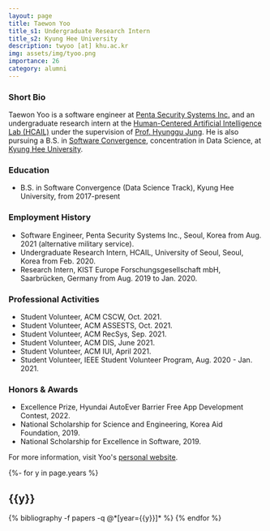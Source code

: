 ```yaml
---
layout: page
title: Taewon Yoo
title_s1: Undergraduate Research Intern
title_s2: Kyung Hee University
description: twyoo [at] khu.ac.kr
img: assets/img/tyoo.png
importance: 26
category: alumni
---
```


### Short Bio
<p>Taewon Yoo is a software engineer at <a href="https://www.pentasecurity.co.kr">Penta Security Systems Inc.</a> and an undergraduate research intern at the <a href="http://hcail.github.io">Human-Centered Artificial Intelligence Lab (HCAIL)</a> under the supervision of <a href="http://hyunggujung.com">Prof. Hyunggu Jung</a>. He is also pursuing a B.S. in <a href="http://swcon.khu.ac.kr/">Software Convergence</a>, concentration in Data Science, at <a href="https://www.khu.ac.kr">Kyung Hee University</a>. </p>

### Education
<ul>
<li>B.S. in Software Convergence (Data Science Track), Kyung Hee University, from 2017-present
</li>
</ul>

### Employment History
<ul>
<li>Software Engineer, Penta Security Systems Inc., Seoul, Korea from Aug. 2021 (alternative military service).
</li>
<li>Undergraduate Research Intern, HCAIL, University of Seoul, Seoul, Korea from Feb. 2020.
</li>
<li>Research Intern, KIST Europe Forschungsgesellschaft mbH, Saarbrücken, Germany from Aug. 2019 to Jan. 2020.
</li>
</ul>

### Professional Activities
<ul>
<li>Student Volunteer, ACM CSCW, Oct. 2021.
</li>
<li>Student Volunteer, ACM ASSESTS, Oct. 2021.
</li>
<li>Student Volunteer, ACM RecSys, Sep. 2021.
</li>
<li>Student Volunteer, ACM DIS, June 2021.
</li>
<li>Student Volunteer, ACM IUI, April 2021.
</li>
<li>Student Volunteer, IEEE Student Volunteer Program, Aug. 2020 - Jan. 2021.
</li>
</ul>

### Honors & Awards
<ul>
<li>Excellence Prize, Hyundai AutoEver Barrier Free App Development Contest, 2022.
</li>
<li>National Scholarship for Science and Engineering, Korea Aid Foundation, 2019.
</li>
<li>National Scholarship for Excellence in Software, 2019.
</li>
</ul>

For more information, visit Yoo's [personal website](https://tw-yoo.github.io/).

<!-- _pages/publications.md -->
<div class="publications">

{%- for y in page.years %}
  <h2 class="year">{{y}}</h2>
  {% bibliography -f papers -q @*[year={{y}}]* %}
{% endfor %}

</div>
